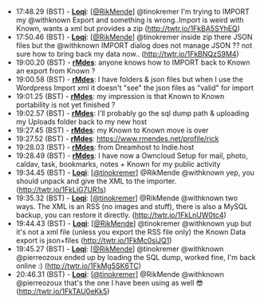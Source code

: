 * <a id="17:48.29">17:48.29 (BST)</a> - __[Loqi](https://github.com/Loqi)__: [<a href="https://twitter.com/RikMende">@RikMende</a>] @tinokremer I'm trying to IMPORT my @withknown Export and something is wrong..Import is weird with Known, wants a xml but provides a zip (http://twtr.io/1FkBA5SYhEQ)
* <a id="17:50.46">17:50.46 (BST)</a> - __[Loqi](https://github.com/Loqi)__: [<a href="https://twitter.com/RikMende">@RikMende</a>] @tinokremer inside zip there JSON files but the @withknown IMPORT dialog does not manage JSON ?? not sure how to bring back my data now.. (http://twtr.io/1FkBNQzS9M4)
* <a id="19:00.20">19:00.20 (BST)</a> - __[rMdes](https://github.com/rMdes)__: anyone knows how to IMPORT back to Known an export from Known ?
* <a id="19:00.58">19:00.58 (BST)</a> - __[rMdes](https://github.com/rMdes)__: I have folders & json files but when I use the Wordpress Import xml it doesn't "see" the json files as "valid" for import
* <a id="19:01.25">19:01.25 (BST)</a> - __[rMdes](https://github.com/rMdes)__: my impression is that Known to Known portability is not yet finished ?
* <a id="19:02.57">19:02.57 (BST)</a> - __[rMdes](https://github.com/rMdes)__: I'll probably go the sql dump path & uploading my Uploads folder back to my new host
* <a id="19:27.45">19:27.45 (BST)</a> - __[rMdes](https://github.com/rMdes)__: my Known to Known move is over
* <a id="19:27.52">19:27.52 (BST)</a> - __[rMdes](https://github.com/rMdes)__: https://www.rmendes.net/profile/rick
* <a id="19:28.03">19:28.03 (BST)</a> - __[rMdes](https://github.com/rMdes)__: from Dreamhost to Indie.host
* <a id="19:28.49">19:28.49 (BST)</a> - __[rMdes](https://github.com/rMdes)__: I have now a Owncloud Setup for mail, photo, caldav, task, bookmarks, notes + Known for my public activity
* <a id="19:34.45">19:34.45 (BST)</a> - __[Loqi](https://github.com/Loqi)__: [<a href="https://twitter.com/tinokremer">@tinokremer</a>] @RikMende @withknown yep, you should unpack and give the XML to the importer. (http://twtr.io/1FkLiG7UR1s)
* <a id="19:35.32">19:35.32 (BST)</a> - __[Loqi](https://github.com/Loqi)__: [<a href="https://twitter.com/tinokremer">@tinokremer</a>] @RikMende @withknown two ways. The XML is an RSS (no images and stuff), there is also a MySQL backup, you can restore it directly. (http://twtr.io/1FkLnUW0tc4)
* <a id="19:44.43">19:44.43 (BST)</a> - __[Loqi](https://github.com/Loqi)__: [<a href="https://twitter.com/RikMende">@RikMende</a>] @tinokremer @withknown yup but it's not a xml file (unless you export the RSS file only) the Known Data export is json+files (http://twtr.io/1FkMc0siJQ1)
* <a id="19:45.27">19:45.27 (BST)</a> - __[Loqi](https://github.com/Loqi)__: [<a href="https://twitter.com/RikMende">@RikMende</a>] @tinokremer @withknown @pierreozoux ended up by loading the SQL dump, worked fine, I'm back online :) (http://twtr.io/1FkMg5SK6TC)
* <a id="20:46.31">20:46.31 (BST)</a> - __[Loqi](https://github.com/Loqi)__: [<a href="https://twitter.com/tinokremer">@tinokremer</a>] @RikMende @withknown @pierreozoux that's the one I have been using as well 😎 (http://twtr.io/1FkTAU0eKk5)
